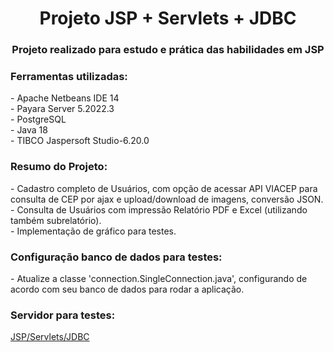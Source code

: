<h1 align="center">Projeto JSP + Servlets + JDBC</h1>
<h3 align="center">Projeto realizado para estudo e prática das habilidades em JSP</h3>

<h3 align="left">Ferramentas utilizadas:</h3>
- Apache Netbeans IDE 14 
<br/>
- Payara Server 5.2022.3
<br/>
- PostgreSQL 
<br/>
- Java 18
<br/>
- TIBCO Jaspersoft Studio-6.20.0
<br/>

<h3 align="left">Resumo do Projeto:</h3>
- Cadastro completo de Usuários, com opção de acessar API VIACEP para consulta de CEP por ajax e upload/download de imagens, conversão JSON.
<br/>
- Consulta de Usuários com impressão Relatório PDF e Excel (utilizando também subrelatório).
<br/>
- Implementação de gráfico para testes.
<br/>

<h3 align="left">Configuração banco de dados para testes:</h3>
- Atualize a classe 'connection.SingleConnection.java', configurando de acordo com seu banco de dados para rodar a aplicação.

<h3 align="left">Servidor para testes:</h3>
<p align="left">
<a href="http://localhost:8080/jsp-servlets" target="blank">JSP/Servlets/JDBC</a>
</p>
